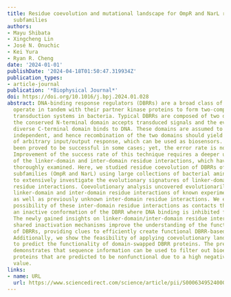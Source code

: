 ```yaml
---
title: Residue coevolution and mutational landscape for OmpR and NarL response regulator
  subfamilies
authors:
- Mayu Shibata
- Xingcheng Lin
- José N. Onuchic
- Kei Yura
- Ryan R. Cheng
date: '2024-01-01'
publishDate: '2024-04-18T01:50:47.319934Z'
publication_types:
- article-journal
publication: '*Biophysical Journal*'
doi: https://doi.org/10.1016/j.bpj.2024.01.028
abstract: DNA-binding response regulators (DBRRs) are a broad class of proteins that
  operate in tandem with their partner kinase proteins to form two-component signal
  transduction systems in bacteria. Typical DBRRs are composed of two domains where
  the conserved N-terminal domain accepts transduced signals and the evolutionarily
  diverse C-terminal domain binds to DNA. These domains are assumed to be functionally
  independent, and hence recombination of the two domains should yield novel DBRRs
  of arbitrary input/output response, which can be used as biosensors. This idea has
  been proved to be successful in some cases; yet, the error rate is not trivial.
  Improvement of the success rate of this technique requires a deeper understanding
  of the linker-domain and inter-domain residue interactions, which have not yet been
  thoroughly examined. Here, we studied residue coevolution of DBRRs of the two main
  subfamilies (OmpR and NarL) using large collections of bacterial amino acid sequences
  to extensively investigate the evolutionary signatures of linker-domain and inter-domain
  residue interactions. Coevolutionary analysis uncovered evolutionarily selected
  linker-domain and inter-domain residue interactions of known experimental structures,
  as well as previously unknown inter-domain residue interactions. We examined the
  possibility of these inter-domain residue interactions as contacts that stabilize
  an inactive conformation of the DBRR where DNA binding is inhibited for both subfamilies.
  The newly gained insights on linker-domain/inter-domain residue interactions and
  shared inactivation mechanisms improve the understanding of the functional mechanism
  of DBRRs, providing clues to efficiently create functional DBRR-based biosensors.
  Additionally, we show the feasibility of applying coevolutionary landscape models
  to predict the functionality of domain-swapped DBRR proteins. The presented result
  demonstrates that sequence information can be used to filter out bioengineered DBRR
  proteins that are predicted to be nonfunctional due to a high negative predictive
  value.
links:
- name: URL
  url: https://www.sciencedirect.com/science/article/pii/S0006349524000699
---
```


